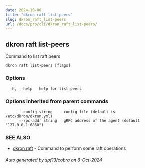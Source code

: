 ```yaml
---
date: 2024-10-06
title: "dkron raft list-peers"
slug: dkron_raft_list-peers
url: /docs/pro/cli/dkron_raft_list-peers/
---
```

## dkron raft list-peers

Command to list raft peers

```
dkron raft list-peers [flags]
```

### Options

```
  -h, --help   help for list-peers
```

### Options inherited from parent commands

```
      --config string     config file (default is /etc/dkron/dkron.yml)
      --rpc-addr string   gRPC address of the agent (default "127.0.0.1:6868")
```

### SEE ALSO

* [dkron raft](/docs/pro/cli/dkron_raft/)	 - Command to perform some raft operations

###### Auto generated by spf13/cobra on 6-Oct-2024
